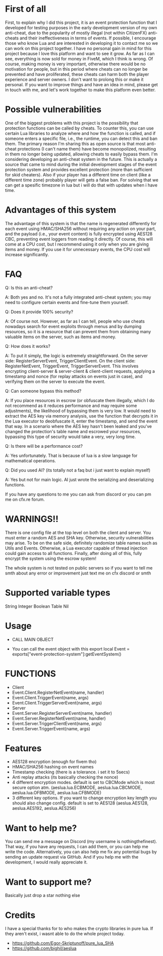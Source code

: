 # First of all
First, to explain why I did this project, it is an event protection function that I developed for testing purposes in the early development version of my own anti-cheat, due to the popularity of mostly illegal (not within CitizenFX) anti-cheats and their ineffectiveness in terms of events. If possible, I encourage those who know Lua and are interested in developing it to contact me so we can work on this project together. I have no personal gain in mind for this project because I love this platform and want to see it grow. As far as I can see, everything is now sold for money in FiveM, which I think is wrong. Of course, making money is very important, otherwise there would be no motivation for people, but in this period where cheats can no longer be prevented and have proliferated, these cheats can harm both the player experience and server owners. I don't want to prolong this or make it personal. If you want to improve things and have an idea in mind, please get in touch with me, and let's work together to make this platform even better.

# Possible vulnerabilities
One of the biggest problems with this project is the possibility that protection functions can be called by cheats. To counter this, you can use certain Lua libraries to analyze where and how the function is called, and if someone enters a specific file, i.e., the runtime, you can detect this and ban them. The primary reason I'm sharing this as open source is that most anti-cheat protections (I can't name them) have become monopolized, resulting in them no longer being updated, allowing cheats to easily bypass them. I'm considering developing an anti-cheat system in the future. This is actually a source that came to mind during the initial development stages of the event protection system and provides excellent protection (more than sufficient for skid cheaters). Also if your player has a different time on client (like a different time zone) probably player will gets a false ban. For solving that we can get a spesific timezone in lua but i will do that with updates when i have time.

# Advantages of this system
The advantage of this system is that the name is regenerated differently for each event using HMAC/SHA256 without requiring any action on your part, and the payload (i.e., your event content) is fully encrypted using AES128 CBC, preventing event loggers from reading it directly. Of course, this will come at a CPU cost, but I recommend using it only when you are giving items and money. If you use it for unnecessary events, the CPU cost will increase significantly.

# FAQ
Q: Is this an anti-cheat?

A: Both yes and no. It's not a fully integrated anti-cheat system; you may need to configure certain events and fine-tune them yourself.

Q: Does it provide 100% security?

A: Of course not. However, as far as I can tell, people who use cheats nowadays search for event exploits through menus and by dumping resources, so it is a resource that can prevent them from obtaining many valuable items on the server, such as items and money.

Q: How does it works?

A: To put it simply, the logic is extremely straightforward. On the server side: RegisterServerEvent, TriggerClientEvent. On the client side: RegisterNetEvent, TriggerEvent, TriggerServerEvent. This involves encrypting client-server & server-client & client-client requests, applying a timestamp and nonce (for replay attacks on events just in case), and verifying them on the server to execute the event.

Q: Can someone bypass this method?

A: If you place resources in escrow (or obfuscate them illegally, which I do not recommend as it reduces performance and may require some adjustments), the likelihood of bypassing them is very low. It would need to extract the AES key via memory analysis, use the function that decrypts it in the Lua executor to deobfuscate it, enter the timestamp, and send the event that way. In a scenario where the AES key hasn't been leaked and you've changed the protection's table name and escrowed your resources, bypassing this type of security would take a very, very long time.

Q: Is there will be a performance cost?

A: Yes unfortunately. That is because of lua is a slow language for mathematical operations.

Q: Did you used AI? (its totally not a faq but i just want to explain myself)

A: Yes but not for main logic. AI just wrote the serializing and deserializing functions.

If you have any questions to me you can ask from discord or you can pm me on cfx.re forum.

# WARNINGS!!
There is one config file at the top level on both the client and server. You must enter a random AES and SHA key. Otherwise, security vulnerabilities may arise. To be on the safe side, definitely randomize table names such as Utils and Events. Otherwise, a Lua executor capable of thread injection could gain access to all functions. Finally, after doing all of this, fully encrypt the system using the escrow system!

The whole system is not tested on public servers so if you want to tell me smth about any error or improvement just text me on cfx discord or smth 

# Supported variable types
String
Integer
Boolean
Table
Nil

# Usage
* CALL MAIN OBJECT
- You can call the event object with this export
local Event = exports["event-protection-system"]:getEventSystem()

# FUNCTIONS
* Client
* Event.Client.RegisterNetEvent(name, handler)
* Event.Client.TriggerEvent(name, args)
* Event.Client.TriggerServerEvent(name, args)
* Server
* Event.Server.RegisterServerEvent(name, handler)
* Event.Server.RegisterNetEvent(name, handler)
* Event.Server.TriggerClientEvent(name, args)
* Event.Server.TriggerEvent(name, args)

# Features
* AES128 encryption (enough for fivem tho)
* HMAC/SHA256 hashing on event names
* Timestamp checking (there is a tolerance. i set it to 5secs)
* Anti replay attacks (its basically checking the nonce)
* 4 different encryption modes. default is set to CBCMode which is most secure option atm. (aeslua.lua.ECBMODE, aeslua.lua.CBCMODE, aeslua.lua.OFBMODE, aeslua.lua.CFBMODE)
* 3 different key options. If you want to change encryption key length you should also change config. default is set to AES128 (aeslua.AES128, aeslua.AES192, aeslua.AES256)

# Want to help me?
You can send me a message on Discord (my username is nothingthefinest). That way, if you have any requests, I can add them, or you can help me write the code. Alternatively, you can also help me fix any potential bugs by sending an update request via GitHub. And if you help me with the development, I would really appreciate it.

# Want to support me?
Basically just drop a star nothing else

# Credits
I have a special thanks for to who makes the crypto libraries in pure lua. If they aren't exist, i wasnt able to do the whole project today.

* https://github.com/Egor-Skriptunoff/pure_lua_SHA
* https://github.com/bighil/aeslua





